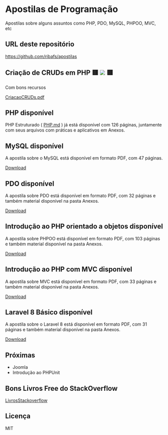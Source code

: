 # Apostilas de Programação

Apostilas sobre alguns assuntos como PHP, PDO, MySQL, PHPOO, MVC, etc

## URL deste repositório

https://github.com/ribafs/apostilas

## Criação de CRUDs em PHP 🟥 ![](https://img.shields.io/static/v1?label=Apoistila&message=Nova&color=red) 🟥
Com bons recursos

[CriacaoCRUDs.pdf](CriacaoCRUDs.pdf)

## PHP disponível

PHP Estruturado ( [PHP.md](PHP.md) ) já está disponível com 126 páginas, juntamente com seus arquivos com práticas e aplicativos em Anexos.

## MySQL disponível

A apostila sobre o MySQL está disponível em formato PDF, com 47 páginas.

[Download](MySQLApostila.pdf)

## PDO disponível

A apostila sobre PDO está disponível em formato PDF, com 32 páginas e também material disponível na pasta Anexos.

[Download](PDOApostila.pdf)

## Introdução ao PHP orientado a objetos disponível

A apostila sobre PHPOO está disponível em formato PDF, com 103 páginas e também material disponível na pasta Anexos.

[Download](PHPOOApostila.pdf)

## Introdução ao PHP com MVC disponível

A apostila sobre MVC está disponível em formato PDF, com 33 páginas e também material disponível na pasta Anexos.

[Download](MVCApostila.pdf)

## Laravel 8 Básico disponível

A apostila sobre o Laravel 8 está disponível em formato PDF, com 31 páginas e também material disponível na pasta Anexos.

[Download](Laravel8Apostila.pdf)

## Próximas

- Joomla
- Introdução ao PHPUnit

## Bons Livros Free do StackOverflow

[LivrosStackoverflow](LivrosStackoverflow.md)


## Licença

MIT

